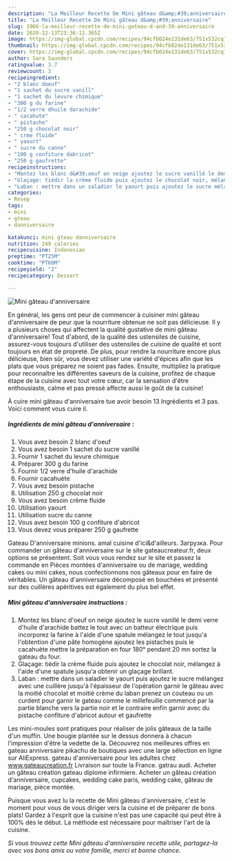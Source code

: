 ```yaml
---
description: "La Meilleur Recette De Mini gâteau d&amp;#39;anniversaire"
title: "La Meilleur Recette De Mini gâteau d&amp;#39;anniversaire"
slug: 1966-la-meilleur-recette-de-mini-gateau-d-and-39-anniversaire
date: 2020-12-13T23:36:11.365Z
image: https://img-global.cpcdn.com/recipes/94cfb024e131de63/751x532cq70/mini-gateau-danniversaire-photo-principale-de-la-recette.jpg
thumbnail: https://img-global.cpcdn.com/recipes/94cfb024e131de63/751x532cq70/mini-gateau-danniversaire-photo-principale-de-la-recette.jpg
cover: https://img-global.cpcdn.com/recipes/94cfb024e131de63/751x532cq70/mini-gateau-danniversaire-photo-principale-de-la-recette.jpg
author: Sara Saunders
ratingvalue: 3.7
reviewcount: 3
recipeingredient:
- "2 blanc doeuf"
- "1 sachet du sucre vanill"
- "1 sachet du levure chimique"
- "300 g du farine"
- "1/2 verre dhuile darachide"
- " cacahute"
- " pistache"
- "250 g chocolat noir"
- " crme fluide"
- " yaourt"
- " sucre du canne"
- "100 g confiture dabricot"
- "250 g gaufrette"
recipeinstructions:
- "Montez les blanc d&#39;oeuf on neige ajoutez le sucre vanillé le demi verre d&#39;huile d&#39;arachide battez le tout avec un batteur électrique puis incorporez la farine à l&#39;aide d&#39;une spatule mélangez le tout jusqu&#39;a l&#39;obtention d&#39;une pâte homogène ajoutez les pistaches puis le cacahuète mettre la préparation en four 180° pendant 20 mn sortez la gateau du four."
- "Glaçage: tiédir la crème fluide puis ajoutez le chocolat noir, mélangez à l&#39;aide d&#39;une spatule jusqu&#39;a obtenir un glaçage brillant."
- "Laban : mettre dans un saladier le yaourt puis ajoutez le sucre mélangez avec une cuillère jusqu&#39;à l&#39;épaisseur de l&#39;opération garnir le gâteau avec la moitié chocolat et moitié crème du laban prenez un couteau ou un curdent pour garnir le gateau comme le millefeuille commencé par la partie blanche vers la partie noir et le contraire enfin garnir avec du pistache confiture d&#39;abricot autour et gaufrette"
categories:
- Resep
tags:
- mini
- gteau
- danniversaire

katakunci: mini gteau danniversaire 
nutrition: 249 calories
recipecuisine: Indonesian
preptime: "PT25M"
cooktime: "PT60M"
recipeyield: "2"
recipecategory: Dessert

---
```



![Mini gâteau d&#39;anniversaire](https://img-global.cpcdn.com/recipes/94cfb024e131de63/751x532cq70/mini-gateau-danniversaire-photo-principale-de-la-recette.jpg)

En général, les gens ont peur de commencer à cuisiner mini gâteau d&#39;anniversaire de peur que la nourriture obtenue ne soit pas délicieuse. Il y a plusieurs choses qui affectent la qualité gustative de mini gâteau d&#39;anniversaire! Tout d'abord, de la qualité des ustensiles de cuisine, assurez-vous toujours d'utiliser des ustensiles de cuisine de qualité et sont toujours en état de propreté. De plus, pour rendre la nourriture encore plus délicieuse, bien sûr, vous devez utiliser une variété d'épices afin que les plats que vous préparez ne soient pas fades. Ensuite, multipliez la pratique pour reconnaître les différentes saveurs de la cuisine, profitez de chaque étape de la cuisine avec tout votre cœur, car la sensation d'être enthousiaste, calme et pas pressé affecte aussi le goût de la cuisine!

<!--inarticleads1-->

À cuire mini gâteau d&#39;anniversaire tue avoir besoin 13 Ingrédients et 3 pas. Voici comment vous cuire il.

##### Ingrédients de mini gâteau d&#39;anniversaire :

1. Vous avez besoin 2 blanc d&#39;oeuf
1. Vous avez besoin 1 sachet du sucre vanillé
1. Fournir 1 sachet du levure chimique
1. Préparer 300 g du farine
1. Fournir 1/2 verre d&#39;huile d&#39;arachide
1. Fournir  cacahuète
1. Vous avez besoin  pistache
1. Utilisation 250 g chocolat noir
1. Vous avez besoin  crème fluide
1. Utilisation  yaourt
1. Utilisation  sucre du canne
1. Vous avez besoin 100 g confiture d&#39;abricot
1. Vous devez vous préparer 250 g gaufrette


Gateau D&#39;anniversaire minions. amal cuisine d&#39;ici&amp;d&#39;ailleurs. Загрузка. Pour commander un gâteau d&#39;anniversaire sur le site gateaucreateur.fr, deux options se présentent. Soit vous vous rendez sur le site et passez la commande en Pièces montées d&#39;anniversaire ou de mariage, wedding cakes ou mini cakes, nous confectionnons nos gâteaux pour en faire de véritables. Un gâteau d&#39;anniversaire décomposé en bouchées et présenté sur des cuillères apéritives est également du plus bel effet. 

<!--inarticleads2-->

##### Mini gâteau d&#39;anniversaire instructions :

1. Montez les blanc d&#39;oeuf on neige ajoutez le sucre vanillé le demi verre d&#39;huile d&#39;arachide battez le tout avec un batteur électrique puis incorporez la farine à l&#39;aide d&#39;une spatule mélangez le tout jusqu&#39;a l&#39;obtention d&#39;une pâte homogène ajoutez les pistaches puis le cacahuète mettre la préparation en four 180° pendant 20 mn sortez la gateau du four.
1. Glaçage: tiédir la crème fluide puis ajoutez le chocolat noir, mélangez à l&#39;aide d&#39;une spatule jusqu&#39;a obtenir un glaçage brillant.
1. Laban : mettre dans un saladier le yaourt puis ajoutez le sucre mélangez avec une cuillère jusqu&#39;à l&#39;épaisseur de l&#39;opération garnir le gâteau avec la moitié chocolat et moitié crème du laban prenez un couteau ou un curdent pour garnir le gateau comme le millefeuille commencé par la partie blanche vers la partie noir et le contraire enfin garnir avec du pistache confiture d&#39;abricot autour et gaufrette


Les mini-moules sont pratiques pour réaliser de jolis gâteaux de la taille d&#39;un muffin. Une bougie plantée sur le dessus donnera à chacun l&#39;impression d&#39;être la vedette de la. Découvrez nos meilleures offres en gateau anniversaire pikachu de boutiques avec une large sélection en ligne sur AliExpress. gateau d&#39;anniversaire pour les adultes chez www.gateaucreation.fr Livraison sur toute la France. gatrau audi. Acheter un gâteau création gateau diplome infirmiere. Acheter un gâteau création d&#39;anniversaire, cupcakes, wedding cake paris, wedding cake, gâteau de mariage, pièce montée. 

<!--inarticleads1-->

<p>
Puisque vous avez lu la recette de Mini gâteau d&#39;anniversaire, c'est le moment pour vous de vous diriger vers la cuisine et de préparer de bons plats! Gardez à l'esprit que la cuisine n'est pas une capacité qui peut être à 100% dès le début. La méthode est nécessaire pour maîtriser l'art de la cuisine.
</p>

<p>
<i>Si vous trouvez cette Mini gâteau d&#39;anniversaire recette utile, partagez-la avec vos bons amis ou votre famille, merci et bonne chance.</i>
</p>
